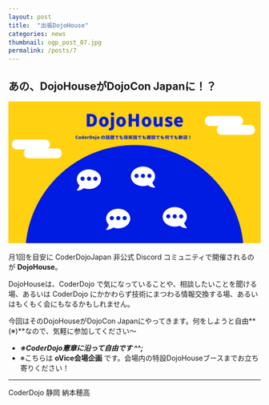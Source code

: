 ```yaml
---
layout: post
title:  "出張DojoHouse"
categories: news
thumbnail: ogp_post_07.jpg
permalink: /posts/7
---
```


## あの、DojoHouseがDojoCon Japanに！？

![DojoHouse イメージ](/img/post/DojoHouse_Thumbnail.png "DojoHouse イメージ")

月1回を目安に CoderDojoJapan 非公式 Discord コミュニティで開催されるのが **DojoHouse**。

DojoHouseは、CoderDojo で気になっていることや、相談したいことを聞ける場、あるいは CoderDojo にかかわらず技術にまつわる情報交換する場、あるいはもくもく会にもなるかもしれません。

今回はそのDojoHouseがDojoCon Japanにやってきます。何をしようと自由**(※)**なので、気軽に参加してください～

- ___※CoderDojo憲章に沿って自由です ^^;___
- ※こちらは __oVice会場企画__ です。会場内の特設DojoHouseブースまでお立ち寄りください！

---

CoderDojo 静岡 納本穂高

